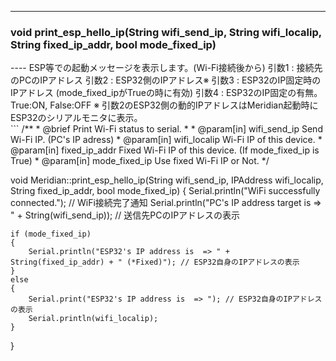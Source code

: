 ----  
<h3>void print_esp_hello_ip(String wifi_send_ip, String wifi_localip, String fixed_ip_addr, bool mode_fixed_ip)</h3>
----  
ESP等での起動メッセージを表示します。(Wi-Fi接続後から)  
引数1 : 接続先のPCのIPアドレス  
引数2 : ESP32側のIPアドレス※  
引数3 : ESP32のIP固定時のIPアドレス (mode_fixed_ipがTrueの時に有効)
引数4 : ESP32のIP固定の有無。 True:ON, False:OFF  
※ 引数2のESP32側の動的IPアドレスはMeridian起動時にESP32のシリアルモニタに表示。  
  
<br>  
```  
/**
 * @brief Print Wi-Fi status to serial.
 *
 * @param[in] wifi_send_ip Send Wi-Fi IP. (PC's IP adress)
 * @param[in] wifi_localip Wi-Fi IP of this device.
 * @param[in] fixed_ip_addr Fixed Wi-Fi IP of this device. (If mode_fixed_ip is True)
 * @param[in] mode_fixed_ip Use fixed Wi-Fi IP or Not.
 */
  
void Meridian::print_esp_hello_ip(String wifi_send_ip, IPAddress wifi_localip, String fixed_ip_addr, bool mode_fixed_ip)
{
    Serial.println("WiFi successfully connected.");                          // WiFi接続完了通知
    Serial.println("PC's IP address target is  => " + String(wifi_send_ip)); // 送信先PCのIPアドレスの表示

    if (mode_fixed_ip)
    {
        Serial.println("ESP32's IP address is  => " + String(fixed_ip_addr) + " (*Fixed)"); // ESP32自身のIPアドレスの表示
    }
    else
    {
        Serial.print("ESP32's IP address is  => "); // ESP32自身のIPアドレスの表示
        Serial.println(wifi_localip);
    }
}
```